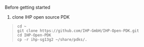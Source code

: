Before getting started
1. clone IHP open source PDK
> `cd ~`<br>
> `git clone https://github.com/IHP-GmbH/IHP-Open-PDK.git`<br>
> `cd IHP-Open-PDK`<br>
> `cp -r ihp-sg13g2 ~/share/pdks/.`<br>
